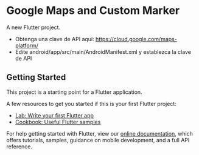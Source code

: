 # Google Maps and Custom Marker

A new Flutter project.


- Obtenga una clave de API aquí: https://cloud.google.com/maps-platform/ 
- Edite android/app/src/main/AndroidManifest.xml y establezca la clave de API



## Getting Started

This project is a starting point for a Flutter application.

A few resources to get you started if this is your first Flutter project:

- [Lab: Write your first Flutter app](https://flutter.dev/docs/get-started/codelab)
- [Cookbook: Useful Flutter samples](https://flutter.dev/docs/cookbook)

For help getting started with Flutter, view our
[online documentation](https://flutter.dev/docs), which offers tutorials,
samples, guidance on mobile development, and a full API reference.
